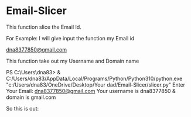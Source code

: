 # Email-Slicer

This function slice the Email Id.

For Example:
I will give input the function my Email id 

dna8377850@gmail.com

This function take out my Username and Domain name

PS C:\Users\dna83> & C:/Users/dna83/AppData/Local/Programs/Python/Python310/python.exe "c:/Users/dna83/OneDrive/Desktop/Your dad/Email-Slicer/slicer.py"
Enter Your Email: dna8377850@gmail.com
Your username is dna8377850 & domain is gmail.com

So this is out:
